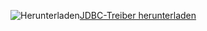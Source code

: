 ![Herunterladen](../ssdt/media/download.png)[JDBC-Treiber herunterladen](http://go.microsoft.com/fwlink/?LinkId=245496)